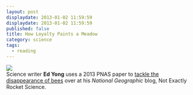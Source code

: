 ```yaml
---
layout: post
displaydate: 2013-01-02 11:59:59
displaydate: 2013-01-02 11:59:59
published: false
title: How Loyalty Paints a Meadow
category: science
tags: 
  - reading
---
```


![](http://upload.wikimedia.org/wikipedia/commons/7/7d/Osmia_ribifloris_bee.jpg) <br>
Science writer **Ed Yong** uses a 2013 PNAS paper to <a href="http://phenomena.nationalgeographic.com/2013/07/23/how-loyalty-paints-a-meadow/">tackle the disappearance of bees</a> over at his _National Geographic_ blog, Not Exactly Rocket Science. 
